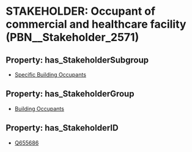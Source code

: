 # STAKEHOLDER: __Occupant of commercial and healthcare facility__ (PBN__Stakeholder_2571)

## Property: has_StakeholderSubgroup

* [Specific Building Occupants](PBN__StakeholderSubgroup_68)

## Property: has_StakeholderGroup

* [Building Occupants](PBN__StakeholderGroup_11)

## Property: has_StakeholderID

* [Q655686](Q655686)


